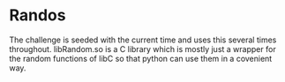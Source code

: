 # Randos
The challenge is seeded with the current time and uses this several times throughout. 
libRandom.so is a C library which is mostly just a wrapper for the random functions of libC so that python can use them in a covenient way.
